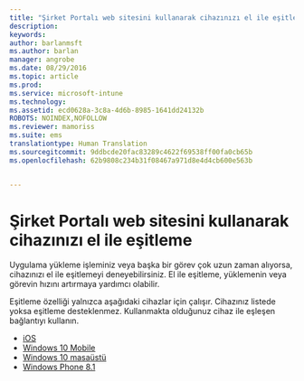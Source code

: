 ```yaml
---
title: "Şirket Portalı web sitesini kullanarak cihazınızı el ile eşitleme | Microsoft Intune"
description: 
keywords: 
author: barlanmsft
ms.author: barlan
manager: angrobe
ms.date: 08/29/2016
ms.topic: article
ms.prod: 
ms.service: microsoft-intune
ms.technology: 
ms.assetid: ecd0628a-3c8a-4d6b-8985-1641dd24132b
ROBOTS: NOINDEX,NOFOLLOW
ms.reviewer: mamoriss
ms.suite: ems
translationtype: Human Translation
ms.sourcegitcommit: 9ddbcde20fac83289c4622f69538ff00fa0cb65b
ms.openlocfilehash: 62b9808c234b31f08467a971d8e4d4cb600e563b


---
```



# <a name="sync-your-device-manually-by-using-the-company-portal-website"></a>Şirket Portalı web sitesini kullanarak cihazınızı el ile eşitleme

Uygulama yükleme işleminiz veya başka bir görev çok uzun zaman alıyorsa, cihazınızı el ile eşitlemeyi deneyebilirsiniz. El ile eşitleme, yüklemenin veya görevin hızını artırmaya yardımcı olabilir.

Eşitleme özelliği yalnızca aşağıdaki cihazlar için çalışır. Cihazınız listede yoksa eşitleme desteklenmez. Kullanmakta olduğunuz cihaz ile eşleşen bağlantıyı kullanın. 

* [iOS](sync-your-device-manually-ios.md)
* [Windows 10 Mobile](sync-your-device-manually-windows.md#windows-10-mobile)
* [Windows 10 masaüstü](sync-your-device-manually-windows.md#windows-10-desktop)
* [Windows Phone 8.1](sync-your-device-manually-windows.md#windows-phone-8-1)




<!--HONumber=Nov16_HO1-->


